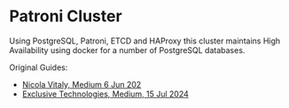 # Patroni Cluster

Using PostgreSQL, Patroni, ETCD and HAProxy this cluster maintains High Availability using docker for a number of PostgreSQL databases.

Original Guides:

- [Nicola Vitaly, Medium 6 Jun 202](https://medium.com/@nicola.vitaly/setting-up-high-availability-postgresql-cluster-using-patroni-pgbouncer-docker-consul-and-95c70445b1b1)
- [Exclusive Technologies, Medium, 15 Jul 2024](https://medium.com/@exclusivetech.ch/setting-up-an-etcd-patroni-postgresql-and-haproxy-cluster-0ed2d55160ec)
